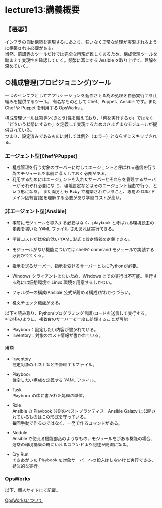 # lecture13:講義概要
## 【概要】
インフラの自動構築を実現するにあたり、狂いなく正常な処理が実現されるように構築される必要がある。  
当然、前講義のツールだけでは完全な再現が難しくあるため、構成管理ツールを踏まえて実現性を確認していく。頻繁に耳にする Ansible を取り上げて、理解を深めていく。  
  
## ○構成管理(プロビジョニング)ツール
一つのインフラとしてアプリケーションを動作させる為の処理を自動実行する仕組みを提供するツール。
有名なものとして Chef、Puppet、Ansible です。また Chef や Puppet を利用する OpsWorks 。
  
構成管理ツールは冪等(べきとう)性を備えており、「何を実行するか」ではなく「どういう状態にするか」を定義して実現するためのさまざまなモジュールが提供されている。  
つまり、設定済みであるものに対しては例外（エラー）とならずにスキップされる。  
  
### エージェント型[ChefやPuppet]
- 構成管理を行う対象のサーバーに対してエージェントと呼ばれる通信を行う為のモジュールを事前に導入しておく必要がある。
- 利用するためにはエージェントを入れたサーバーとそれらを管理するサーバーがそれぞれ必要にな
り、環境設定などはそのエージェント経由で行う、という形になる。
また両方とも Ruby で構築されていること、専用の DSL(ドメイン固有言語)を理解する必要があり学習コストが高い。  

### 非エージェント型[Ansible]
- 事前にモジュールを導入する必要はなく、playbook と呼ばれる環境設定の定義を書いた YAML ファイル
さえあれば実行できる。
- 学習コストが比較的低い YAML 形式で設定情報を定義できる。
- モジュールがない機能については shellや command モジュールで実装する必要がでてくる。
- 指示を送るサーバー、指示を受けるサーバーともにPythonが必要。


- Windows クライアントはないため、Windows 上での実行は不可能。実行する為には仮想環境で Linux 環境を用意するしかない。  
- フォルダーの構成(Ansible 公式が薦める構成)がわかりづらい。
- 構文チェック機能がある。

以下を読み取り、Python(プログラミング言語)コードを送信して実行する。  
※1対多のように、複数台のサーバーを一度に処理することが可能  
- Playbook：設定したい内容が書かれている。
- Inventory：対象のホスト情報が書かれている。  

#### 用語
- Inventory  
設定対象のホストなどを管理するファイル。  
- Playbook  
設定したい構成を定義する YAML ファイル。  
- Task  
Playbook の中に書かれた処理の単位。  
- Role  
Ansible の Playbook 分割のベストプラクティス。Ansible Galaxy に公開されているものはこの形式を守っている。  
毎回手動で作るのではなく、一発で作るコマンドがある。  
- Module  
Ansible で使える機能部品のようなもの。モジュールをがある機能の場合、通常の環境構築の時にいれるコマンドより記述が簡潔になる。  

- Dry Run  
できあがった Playbook を対象サーバーへの投入はしないけど実行できる、疑似的な実行。  

### OpsWorks

以下、個人サイトにて記載。  

[OpsWorksについて](https://kakuya07218.xsrv.jp/aws.cloudmemo/2024/02/22/%e8%87%aa%e5%8b%95%e5%8c%96%e3%82%b5%e3%83%bc%e3%83%93%e3%82%b9/#OpsWorks)  

